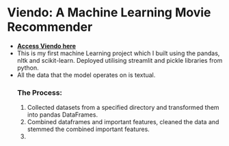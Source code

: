 # Viendo: A Machine Learning Movie Recommender 
- **[Access Viendo here](https://viendo-movie-recommender-bnulati3xkdeugqxvl6rhe.streamlit.app/)**
- This is my first machine Learning project which I built using the pandas, nltk and scikit-learn. Deployed utilising streamlit and pickle libraries from python.
- All the data that the model operates on is textual. 
  ### The Process:
  1. Collected datasets from a specified directory and transformed them into pandas DataFrames.
  2. Combined dataframes and important features, cleaned the data and stemmed the combined important features.
  3. 
